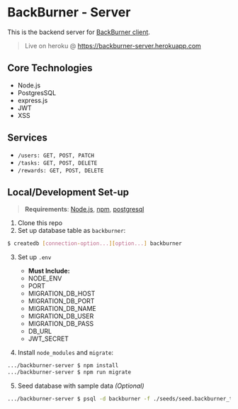 # BackBurner - Server

This is the backend server for [BackBurner client](https://backburner.now.sh "BackBurner").
> Live on heroku @ https://backburner-server.herokuapp.com

## Core Technologies

- Node.js
- PostgresSQL
- express.js
- JWT
- XSS

## Services

- `/users: GET, POST, PATCH`
- `/tasks: GET, POST, DELETE`
- `/rewards: GET, POST, DELETE`

## Local/Development Set-up

> **Requirements**: [Node.js](https://nodejs.org), [npm](https://www.npmjs.com/get-npm), [postgresql](https://www.postgresql.org/)

1. Clone this repo
2. Set up database table as `backburner`:

```bash
$ createdb [connection-option...][option...] backburner
```

3. Set up `.env`
    * **Must Include:**
    * NODE_ENV
    * PORT
    * MIGRATION_DB_HOST
    * MIGRATION_DB_PORT
    * MIGRATION_DB_NAME
    * MIGRATION_DB_USER
    * MIGRATION_DB_PASS
    * DB_URL
    * JWT_SECRET
  
4. Install `node_modules` and `migrate`:

```bash
.../backburner-server $ npm install
.../backburner-server $ npm run migrate
```

5. Seed database with sample data _(Optional)_

```bash
.../backburner-server $ psql -d backburner -f ./seeds/seed.backburner_tables.sql
```